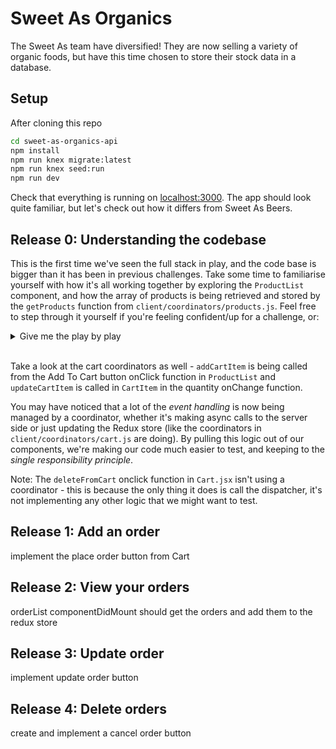 # Sweet As Organics

The Sweet As team have diversified! They are now selling a variety of organic foods, but have this time chosen to store their stock data in a database.

## Setup

After cloning this repo

```sh
cd sweet-as-organics-api
npm install
npm run knex migrate:latest
npm run knex seed:run
npm run dev
```

Check that everything is running on [localhost:3000](http://localhost:3000). The app should look quite familiar, but let's check out how it differs from Sweet As Beers.

## Release 0: Understanding the codebase
This is the first time we've seen the full stack in play, and the code base is bigger than it has been in previous challenges. Take some time to familiarise yourself with how it's all working together by exploring the `ProductList` component, and how the array of products is being retrieved and stored by the `getProducts` function from `client/coordinators/products.js`. Feel free to step through it yourself if you're feeling confident/up for a challenge, or:

<details><summary>Give me the play by play</summary>

* `ProductList` is using `mapStateToProps` to take the `products` array from the global Redux store and add those products to its props. (We could confirm this by opening up the Redux devtools in our browser and viewing the products array in the state). In the `render` method, `ProductList` is mapping over the `products` array and rendering a `ProductListItem` for each one. Cool! But how are the products getting into the Redux store?
* Because the products are stored in a database, we need to make an API call to retrieve them. This gets kicked off in `ProductList`'s `componentDidMount` function. Here, we're pulling some dispatchers from props and passing them into a `getProducts` function... where are those dispatchers coming from?
* `ProductList` is using `mapDispatchToProps` to create the dispatchers. There are two ways you can define `mapDispatchToProps` - we're doing it here is as an object of action creators (which we imported at the top of the file). When we pass this object into `connect`, it creates a function for each action creator that, when called, will call the action creator (with any arguments passed in if needed) and then dispatch the resulting action. These functions get added to `ProductList`'s props, and will have the same name as the action creator. Phew!
* Let's check out that `getOrders` function - we're importing it into our component from `client/coordinators/products.js`. It first calls the fetchProductsPending dispatcher, which will dispatch the action `{ type: 'FETCH_PRODUCTS_PENDING' }` created in `client/actions/products.js`. In our Redux devtools, we can see that this action is setting the `waiting` state to true, which we can confirm by taking a look at `client/reducers/waiting.js`. That causes our loading indicator to render, so our users get some feedback that the products are on their way. 
* Then the `consume` function is called, with `'/products'` passed in. `consume` is a superagent request builder, you can take a look at it in `client/consume.js`. Because we only passed in one parameter (the endpoint: `'/products'`), consume will default to making a GET request, and we also haven't passed any data to send in the request. 
* This hits our products GET route in `server/routes/products.js`, which is calling the `listProducts` function from `server/db/products.js`. That returns an array of all of the items in the `products` database table, which we `res.json` back to the client side.
* `consume` returns the HTTP response directly back to the `getProducts` coordinator, where we are pulling the products array from `res.body` and calling the `fetchProductsSuccess` dispatcher with those products. From the Redux devtools, we can see that this dispatched the success action from `client/actions/products.js`, which updated both the `waiting` state to false (so the wait indicator becomes hidden again) and inserts the products array in to the `products` state. Both the `products` and `waiting` reducers are watching for an action type of `FETCH_PRODUCTS_SUCCESS`, so those two different parts of the Redux store state get updated from the one action!

</details>

<br>

Take a look at the cart coordinators as well - `addCartItem` is being called from the Add To Cart button onClick function in `ProductList` and `updateCartItem` is called in `CartItem` in the quantity onChange function. 

You may have noticed that a lot of the _event handling_ is now being managed by a coordinator, whether it's making async calls to the server side or just updating the Redux store (like the coordinators in `client/coordinators/cart.js` are doing). By pulling this logic out of our components, we're making our code much easier to test, and keeping to the _single responsibility principle_.

Note: The `deleteFromCart` onclick function in `Cart.jsx` isn't using a coordinator - this is because the only thing it does is call the dispatcher, it's not implementing any other logic that we might want to test.


## Release 1: Add an order 
implement the place order button from Cart

## Release 2: View your orders
orderList componentDidMount should get the orders and add them to the redux store

## Release 3: Update order
implement update order button

## Release 4: Delete orders
create and implement a cancel order button
